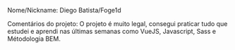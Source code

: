 Nome/Nickname: Diego Batista/Foge1d

Comentários do projeto: O projeto é muito legal, consegui praticar tudo que estudei e aprendi nas últimas
semanas como VueJS, Javascript, Sass e Métodologia BEM.